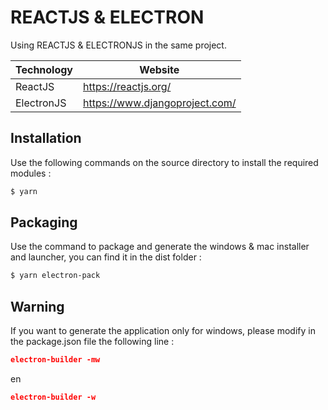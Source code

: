 # REACTJS & ELECTRON

Using REACTJS & ELECTRONJS in the same project.

| Technology | Website |
| ------ | ------ |
| ReactJS | https://reactjs.org/ |
| ElectronJS | https://www.djangoproject.com/ |

## Installation

Use the following commands on the source directory to install the required modules :
```sh
$ yarn
```

## Packaging

Use the command to package and generate the windows & mac installer and launcher, you can find it in the dist folder :
```sh
$ yarn electron-pack
```

## Warning

If you want to generate the application only for windows, please modify in the package.json file the following line :
```json
electron-builder -mw
```
en
```json
electron-builder -w
```